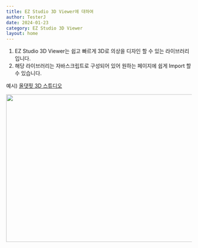 ```yaml
---
title: EZ Studio 3D Viewer에 대하여
author: TesterJ
date: 2024-01-23
category: EZ Studio 3D Viewer
layout: home
---
```


1. EZ Studio 3D Viewer는 쉽고 빠르게 3D로 의상을 디자인 할 수 있는 라이브러리입니다.
2. 해당 라이브러리는 자바스크립트로 구성되어 있어 원하는 페이지에 쉽게 Import 할 수 있습니다.

예시) [올댓핏 3D 스튜디오](https://allthatfit.com/Studio_Lst)

<img style="width:800px;height:400px;" src='/Q-Fit/assets/img/u1.png'>

[//]: # (<video src="/Studio3D/assets/video/viewer.mp4" controls autoplay width="800" ></video>)
